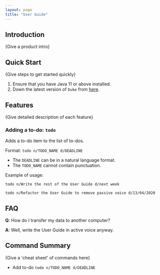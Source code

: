 ```yaml
---
layout: page
title: "User Guide"
---
```


## Introduction

{Give a product intro}

## Quick Start

{Give steps to get started quickly}

1. Ensure that you have Java 11 or above installed.
1. Down the latest version of `Duke` from [here](http://link.to/duke).

## Features 

{Give detailed description of each feature}

### Adding a to-do: `todo`
Adds a to-do item to the list of to-dos.

Format: `todo n/TODO_NAME d/DEADLINE`

* The `DEADLINE` can be in a natural language format.
* The `TODO_NAME` cannot contain punctuation.  

Example of usage: 

`todo n/Write the rest of the User Guide d/next week`

`todo n/Refactor the User Guide to remove passive voice d/13/04/2020`

## FAQ

**Q**: How do I transfer my data to another computer? 

**A**: Well, write the User Guide in active voice anyway.

## Command Summary

{Give a 'cheat sheet' of commands here}

* Add to-do `todo n/TODO_NAME d/DEADLINE`
